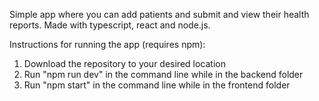 Simple app where you can add patients and submit and view their health reports. Made with typescript, react and node.js.

Instructions for running the app (requires npm):
1. Download the repository to your desired location
2. Run "npm run dev" in the command line while in the backend folder
3. Run "npm start" in the command line while in the frontend folder 